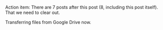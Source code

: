 Action item: There are 7 posts after this post (8, including this post itself). That we need to clear out. 

Transferring files from Google Drive now. 
